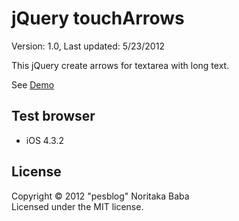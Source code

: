 # jQuery touchArrows

Version: 1.0, Last updated: 5/23/2012

This jQuery create arrows for textarea with long text.

See [Demo](http://pesblog.github.com/jq.touchArrows)

## Test browser

- iOS 4.3.2

## License

Copyright © 2012 "pesblog" Noritaka Baba   
Licensed under the MIT license.